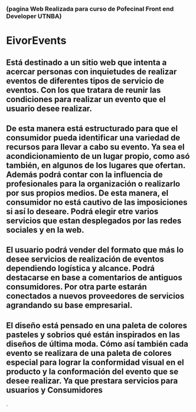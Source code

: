 ### (pagina Web Realizada para curso de Pofecinal Front end Developer UTNBA)
# EivorEvents 
## Está destinado a un sitio web que intenta a acercar personas con inquietudes de realizar eventos de diferentes tipos de servicio de eventos. Con los que tratara de reunir las condiciones para realizar un evento que el usuario desee realizar. 
## De esta manera está estructurado para que el consumidor pueda identificar una variedad de recursos para llevar a cabo su evento. Ya sea el acondicionamiento de un lugar propio, como asó también, en algunos de los lugares que ofertan. Además podrá contar con la influencia de profesionales para la organización o realizarlo por sus propios medios. De esta manera, el consumidor no está cautivo de las imposiciones si así lo deseare. Podrá elegir etre varios servicios que estan desplegados por las redes sociales y en la web.  
## El usuario podrá vender del formato que más lo desee servicios de realización de eventos dependiendo logística y alcance. Podrá destacarse en base a comentarios de antiguos consumidores. Por otra parte estarán conectados a nuevos proveedores de servicios agrandando su base empresarial.
## El diseño está pensado en una paleta de colores pasteles y sobrios qué están inspirados en las diseños de última moda. Cómo así también cada evento se realizara de una paleta de colores especial para lograr la conformidad visual en el producto y la conformación del evento que se desee realizar. Ya que prestara servicios para usuarios y Consumidores 
.
